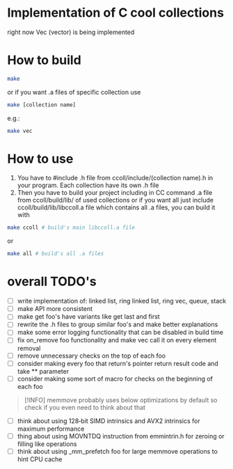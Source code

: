 # Implementation of C cool collections
right now Vec (vector) is being implemented
# How to build
```bash
make
```
or if you want .a files of specific collection use
```bash
make [collection name]
```
e.g.:
```bash
make vec 
```
# How to use
1. You have to #include .h file from ccoll/include/(collection name).h in your program. Each
collection have its own .h file
2. Then you have to build your project including in CC command .a file from ccoll/build/lib/ of used collections or if you
want all just include ccoll/build/lib/libccoll.a file which contains all .a files, you can build it with 
```bash
make ccoll # build's main libccoll.a file
```
or
```bash
make all # build's all .a files
```
# overall TODO's
- [ ] write implementation of: linked list, ring linked list, ring vec, queue, stack
- [ ] make API more consistent
- [ ] make get foo's have variants like get last and first
- [ ] rewrite the .h files to group similar foo's and make better explanations
- [ ] make some error logging functionality that can be disabled in build time
- [ ] fix on_remove foo functionality and make vec call it on every element removal
- [ ] remove unnecessary checks on the top of each foo
- [ ] consider making every foo that return's pointer return result code and take ** parameter
- [ ] consider making some sort of macro for checks on the beginning of each foo
> [!INFO] memmove probably uses below optimizations by default so check if you even need to think
> about that 
- [ ] think about using 128‑bit SIMD intrinsics and AVX2 intrinsics for maximum performance
- [ ] thing about using MOVNTDQ instruction from emmintrin.h for zeroing or filling like operations
- [ ] think about using _mm_prefetch foo for large memmove operations to hint CPU cache
